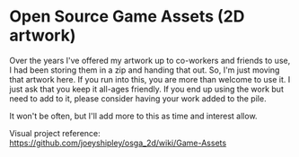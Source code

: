 Open Source Game Assets (2D artwork)
===================================

Over the years I've offered my artwork up to co-workers and friends to use, I had been storing them in a zip and handing that out. So, I'm just moving that artwork here. If you run into this, you are more than welcome to use it. I just ask that you keep it all-ages friendly. If you end up using the work but need to add to it, please consider having your work added to the pile. 

It won't be often, but I'll add more to this as time and interest allow.

Visual project reference: https://github.com/joeyshipley/osga_2d/wiki/Game-Assets
